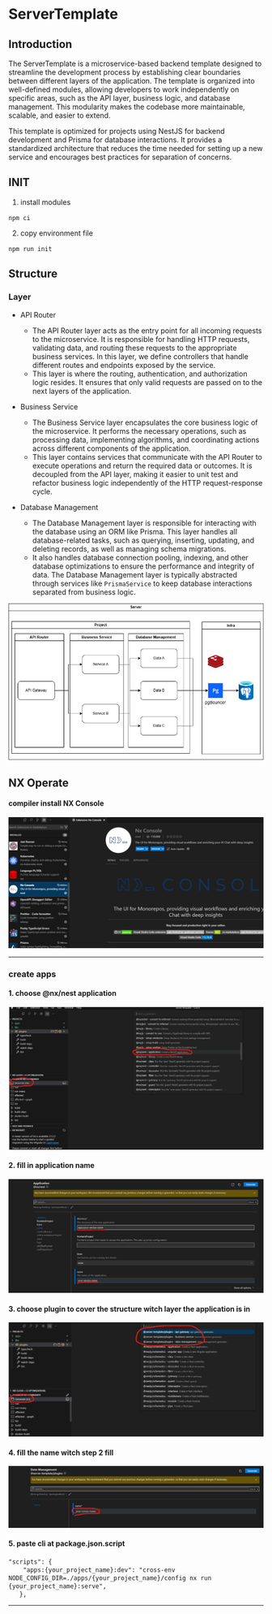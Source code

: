# ServerTemplate

## Introduction
<p>
The ServerTemplate is a microservice-based backend template designed to streamline the development process by establishing clear boundaries between different layers of the application. The template is organized into well-defined modules, allowing developers to work independently on specific areas, such as the API layer, business logic, and database management. This modularity makes the codebase more maintainable, scalable, and easier to extend.

This template is optimized for projects using NestJS for backend development and Prisma for database interactions. It provides a standardized architecture that reduces the time needed for setting up a new service and encourages best practices for separation of concerns.
</p>

## INIT

1. install modules

```shell=
npm ci
```

2. copy environment file

```shell=
npm run init
```

## Structure

### Layer

- API Router
    
    - The API Router layer acts as the entry point for all incoming requests to the microservice. It is responsible for handling HTTP requests, validating data, and routing these requests to the appropriate business services. In this layer, we define controllers that handle different routes and endpoints exposed by the service.
    - This layer is where the routing, authentication, and authorization logic resides. It ensures that only valid requests are passed on to the next layers of the application.

- Business Service

    - The Business Service layer encapsulates the core business logic of the microservice. It performs the necessary operations, such as processing data, implementing algorithms, and coordinating actions across different components of the application.
    - This layer contains services that communicate with the API Router to execute operations and return the required data or outcomes. It is decoupled from the API layer, making it easier to unit test and refactor business logic independently of the HTTP request-response cycle.

- Database Management

    - The Database Management layer is responsible for interacting with the database using an ORM like Prisma. This layer handles all database-related tasks, such as querying, inserting, updating, and deleting records, as well as managing schema migrations.
    - It also handles database connection pooling, indexing, and other database optimizations to ensure the performance and integrity of data. The Database Management layer is typically abstracted through services like `PrismaService` to keep database interactions separated from business logic.


<img src="images/MicroserviceStructure.jpg">

## NX Operate

#### compiler install NX Console

<img src="images/install_nx.png">

---

### create apps 

#### 1. choose @nx/nest application
<img src="images/apps.png">

#### 2. fill in application name 
<img src="images/application_generate.png">

#### 3. choose plugin to cover the structure witch layer the application is in
<img src="images/plugin.png">

#### 4. fill the name witch step 2 fill

<img src="images/fill_plugin.png">


#### 5. paste cli at package.json.script

```json=
"scripts": {
    "apps:{your_project_name}:dev": "cross-env NODE_CONFIG_DIR=./apps/{your_project_name}/config nx run {your_project_name}:serve",
   },
```
---

